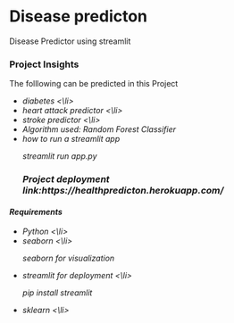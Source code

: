 # Disease predicton
Disease Predictor using streamlit


<h3> Project Insights </h3>
<p> The folllowing can be predicted in this Project <p>
   
<ul>
   <li><i> diabetes <i> <\li>
   <li> <i> heart attack predictor <i> <\li>
    <li><i> stroke predictor <i> <\li>
   <li> Algorithm used: Random Forest Classifier </li>
   <li> how to run a streamlit app </li>
         <i> <p> streamlit run app.py <p><i>
           <h3> Project deployment link:https://healthpredicton.herokuapp.com/ </h3>
  </ul>
      
<h4> Requirements </h4>
     <ul>
    <li> Python <\li>
     <li> seaborn <\li>
      <i>  <p> seaborn for visualization <p><i>
      <li> streamlit for deployment  <\li>
         <p> pip install streamlit <p>
       <li>sklearn <\li>  
          </ul>
        
   
     
    
